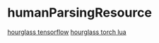 # humanParsingResource
[hourglass tensorflow](https://github.com/wbenbihi/hourglasstensorlfow)
[hourglass torch lua](https://github.com/anewell/pose-hg-train)
